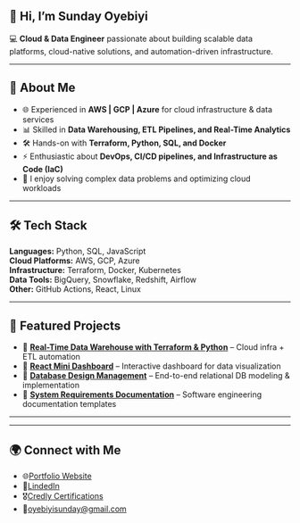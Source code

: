 ## 👋 Hi, I’m Sunday Oyebiyi  

💻 **Cloud & Data Engineer** passionate about building scalable data platforms, cloud-native solutions, and automation-driven infrastructure.  

---

## 🚀 About Me  
- 🌐 Experienced in **AWS | GCP | Azure** for cloud infrastructure & data services  
- 📊 Skilled in **Data Warehousing, ETL Pipelines, and Real-Time Analytics**  
- 🛠️ Hands-on with **Terraform, Python, SQL, and Docker**  
- ⚡ Enthusiastic about **DevOps, CI/CD pipelines, and Infrastructure as Code (IaC)**  
- 🧩 I enjoy solving complex data problems and optimizing cloud workloads  

---

## 🛠️ Tech Stack  
**Languages:** Python, SQL, JavaScript  
**Cloud Platforms:** AWS, GCP, Azure  
**Infrastructure:** Terraform, Docker, Kubernetes  
**Data Tools:** BigQuery, Snowflake, Redshift, Airflow  
**Other:** GitHub Actions, React, Linux  

---

## 📂 Featured Projects  
- 🔹 [**Real-Time Data Warehouse with Terraform & Python**](#) – Cloud infra + ETL automation  
- 🔹 [**React Mini Dashboard**](#) – Interactive dashboard for data visualization  
- 🔹 [**Database Design Management**](#) – End-to-end relational DB modeling & implementation  
- 🔹 [**System Requirements Documentation**](#) – Software engineering documentation templates  

---

---

## 🌍 Connect with Me  
- 🌐[Portfolio Website](https://oyebiyi.myloveboxes.com/)
- 💼[LindedIn](https://www.linkedin.com/in/sunday-oyebiyi/)  
- 🎖️[Credly Certifications](https://www.credly.com/users/sunday-oyebiyi/badges)
- 📧[oyebiyisunday@gmail.com](mailto:oyebiyisunday@gmail.com)  
